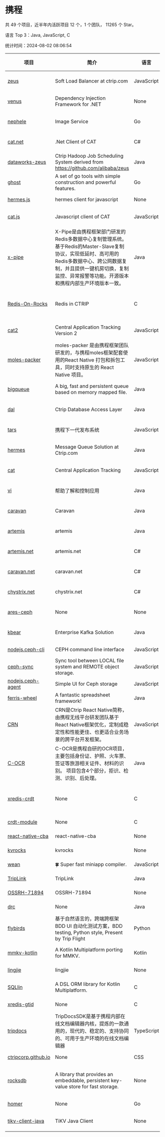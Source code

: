 # 携程

共 49 个项目，近半年内活跃项目 12 个，1 个团队， 11265 个 Star。

语言 Top 3：Java, JavaScript, C

统计时间：2024-08-02 08:06:54

| 项目 | 简介 | 语言 | Star 数 | 协议 | 创建时间 | 最后更新时间 | 最后提交时间 |
| --- | --- | --- | --- | --- | --- | --- | --- |
| [zeus](https://github.com/ctripcorp/zeus) | Soft Load Balancer at ctrip.com | JavaScript | 55 | Apache License 2.0 | 2015-02-10 | 2024-05-22 | 2022-07-15 |
| [venus](https://github.com/ctripcorp/venus) | Dependency Injection Framework for .NET | None | 1 | Apache License 2.0 | 2015-03-31 | 2016-11-30 | 2015-03-31 |
| [nephele](https://github.com/ctripcorp/nephele) | Image Service | Go | 145 | Apache License 2.0 | 2015-06-12 | 2024-07-24 | 2018-06-04 |
| [cat.net](https://github.com/ctripcorp/cat.net) | .Net Client of CAT | C# | 69 | Apache License 2.0 | 2015-06-12 | 2023-06-16 | 2016-04-21 |
| [dataworks-zeus](https://github.com/ctripcorp/dataworks-zeus) | Ctrip Hadoop Job Scheduling System derived from https://github.com/alibaba/zeus | Java | 153 | Apache License 2.0 | 2015-06-25 | 2024-04-02 | 2016-04-10 |
| [ghost](https://github.com/ctripcorp/ghost) | A set of go tools with simple construction and powerful features. | Go | 18 | Apache License 2.0 | 2015-07-17 | 2022-02-19 | 2016-01-18 |
| [hermes.js](https://github.com/ctripcorp/hermes.js) | hermes client for javascript | None | 4 | - | 2015-08-18 | 2021-06-14 | 2015-08-18 |
| [cat.js](https://github.com/ctripcorp/cat.js) | Javascript client of CAT | JavaScript | 29 | Apache License 2.0 | 2015-09-18 | 2023-11-23 | 2016-12-21 |
| [x-pipe](https://github.com/ctripcorp/x-pipe) | X-Pipe是由携程框架部门研发的Redis多数据中心复制管理系统。基于Redis的Master-Slave复制协议，实现低延时、高可用的Redis多数据中心、跨公网数据复制，并且提供一键机房切换，复制监控、异常报警等功能。开源版本和携程内部生产环境版本一致。 | Java | 1970 | Apache License 2.0 | 2016-03-29 | 2024-07-31 | 2024-08-02 |
| [Redis-On-Rocks](https://github.com/ctripcorp/Redis-On-Rocks) | Redis in CTRIP | C | 182 | BSD 3-Clause "New" or "Revised" License | 2016-04-08 | 2024-08-02 | 2024-08-02 |
| [cat2](https://github.com/ctripcorp/cat2) | Central Application Tracking Version 2 | JavaScript | 28 | Apache License 2.0 | 2016-05-05 | 2024-01-30 | 2016-06-01 |
| [moles-packer](https://github.com/ctripcorp/moles-packer) | moles-packer 是由携程框架团队研发的，与携程moles框架配套使用的React Native 打包和拆包工具，同时支持原生的 React Native 项目。 | JavaScript | 721 | - | 2016-06-12 | 2024-07-20 | 2016-11-24 |
| [bigqueue](https://github.com/ctripcorp/bigqueue) | A big, fast and persistent queue based on memory mapped file. | Java | 23 | Apache License 2.0 | 2016-07-14 | 2023-09-22 | 2016-06-03 |
| [dal](https://github.com/ctripcorp/dal) | Ctrip Database Access Layer | Java | 1246 | Apache License 2.0 | 2016-07-26 | 2024-07-31 | 2024-05-15 |
| [tars](https://github.com/ctripcorp/tars) | 携程下一代发布系统 | JavaScript | 366 | Apache License 2.0 | 2016-12-19 | 2024-07-10 | 2022-02-12 |
| [hermes](https://github.com/ctripcorp/hermes) | Message Queue Solution at Ctrip.com | Java | 84 | Apache License 2.0 | 2017-02-16 | 2024-03-31 | 2018-01-10 |
| [cat](https://github.com/ctripcorp/cat) | Central Application Tracking | JavaScript | 46 | Apache License 2.0 | 2017-05-01 | 2023-05-08 | 2017-04-22 |
| [vi](https://github.com/ctripcorp/vi) | 帮助了解和控制应用 | Java | 269 | Apache License 2.0 | 2017-05-09 | 2024-08-01 | 2018-11-11 |
| [caravan](https://github.com/ctripcorp/caravan) | Caravan | Java | 34 | Apache License 2.0 | 2017-10-18 | 2024-03-31 | 2019-02-22 |
| [artemis](https://github.com/ctripcorp/artemis) | artemis | Java | 41 | Apache License 2.0 | 2017-10-19 | 2024-01-30 | 2019-02-22 |
| [artemis.net](https://github.com/ctripcorp/artemis.net) | artemis.net | C# | 4 | Apache License 2.0 | 2017-10-19 | 2021-06-14 | 2019-02-22 |
| [caravan.net](https://github.com/ctripcorp/caravan.net) | caravan.net | C# | 9 | Apache License 2.0 | 2017-10-19 | 2021-08-27 | 2019-02-22 |
| [chystrix.net](https://github.com/ctripcorp/chystrix.net) | chystrix.net | C# | 7 | Apache License 2.0 | 2017-10-19 | 2021-07-03 | 2019-02-22 |
| [ares-ceph](https://github.com/ctripcorp/ares-ceph) | None | None | 1 | Apache License 2.0 | 2019-02-01 | 2021-06-14 | 2019-02-01 |
| [kbear](https://github.com/ctripcorp/kbear) | Enterprise Kafka Solution | Java | 51 | Apache License 2.0 | 2019-02-21 | 2024-07-12 | 2023-10-18 |
| [nodejs.ceph-cli](https://github.com/ctripcorp/nodejs.ceph-cli) | CEPH command line interface | JavaScript | 1 | - | 2019-04-03 | 2021-06-14 | 2019-03-31 |
| [ceph-sync](https://github.com/ctripcorp/ceph-sync) | Sync tool between LOCAL file system and REMOTE object storage. | JavaScript | 2 | - | 2019-04-03 | 2021-06-14 | 2018-12-10 |
| [nodejs.ceph-agent](https://github.com/ctripcorp/nodejs.ceph-agent) | Simple UI for Ceph storage | JavaScript | 1 | - | 2019-04-03 | 2021-06-14 | 2019-02-27 |
| [ferris-wheel](https://github.com/ctripcorp/ferris-wheel) | A fantastic spreadsheet framework! | Java | 4 | MIT License | 2019-04-03 | 2021-06-14 | 2020-01-14 |
| [CRN](https://github.com/ctripcorp/CRN) | CRN是Ctrip React Native简称，由携程无线平台研发团队基于React Native框架优化，定制成稳定性和性能更佳、也更适合业务场景的跨平台开发框架。 | JavaScript | 1457 | MIT License | 2019-04-11 | 2024-07-20 | 2020-10-16 |
| [C-OCR](https://github.com/ctripcorp/C-OCR) |   C-OCR是携程自研的OCR项目，主要包括身份证、护照、火车票、签证等旅游相关证件、材料的识别。  项目包含4个部分，拒识、检测、识别、后处理。 | Java | 2373 | - | 2019-04-11 | 2024-07-27 | 2024-02-14 |
| [xredis-crdt](https://github.com/ctripcorp/xredis-crdt) | None | C | 11 | BSD 3-Clause "New" or "Revised" License | 2019-11-13 | 2024-08-02 | 2024-06-24 |
| [crdt-module](https://github.com/ctripcorp/crdt-module) | None | C | 8 | - | 2019-11-13 | 2024-08-02 | 2024-07-08 |
| [react-native-cba](https://github.com/ctripcorp/react-native-cba) | react-native-cba | None | 1 | - | 2020-03-26 | 2020-03-26 | 2020-03-26 |
| [kvrocks](https://github.com/ctripcorp/kvrocks) | kvrocks | None | 2 | - | 2020-09-18 | 2021-06-14 | 2020-09-18 |
| [wean](https://github.com/ctripcorp/wean) | :four_leaf_clover: Super fast miniapp compiler. | JavaScript | 390 | MIT License | 2021-03-12 | 2024-07-20 | 2021-09-08 |
| [TripLink](https://github.com/ctripcorp/TripLink) | TripLink | Java | 5 | - | 2021-07-27 | 2024-05-16 | 2024-04-10 |
| [OSSRH-71894](https://github.com/ctripcorp/OSSRH-71894) | OSSRH-71894 | None | 0 | - | 2021-08-10 | 2021-08-10 | 2021-08-10 |
| [drc](https://github.com/ctripcorp/drc) | None | Java | 126 | - | 2021-12-23 | 2024-07-30 | 2024-07-30 |
| [flybirds](https://github.com/ctripcorp/flybirds) | 基于自然语言的，跨端跨框架 BDD UI 自动化测试方案，BDD testing, Python style, Present by Trip Flight | Python | 832 | MIT License | 2021-12-30 | 2024-08-01 | 2024-07-31 |
| [mmkv-kotlin](https://github.com/ctripcorp/mmkv-kotlin) | A Kotlin Multiplatform porting for MMKV. | Kotlin | 120 | Apache License 2.0 | 2022-04-15 | 2024-07-23 | 2024-07-21 |
| [lingjie](https://github.com/ctripcorp/lingjie) | lingjie | None | 0 | - | 2022-08-29 | 2022-08-29 | 2022-08-29 |
| [SQLlin](https://github.com/ctripcorp/SQLlin) | A DSL ORM library for Kotlin Multiplatform. | C | 218 | Apache License 2.0 | 2022-11-24 | 2024-07-28 | 2024-07-17 |
| [xredis-gtid](https://github.com/ctripcorp/xredis-gtid) | None | C | 0 | - | 2022-11-24 | 2022-11-29 | 2024-07-26 |
| [tripdocs](https://github.com/ctripcorp/tripdocs) | TripDocsSDK是基于携程内部在线文档编辑器内核，提炼的一款通用的，现代的、稳定的、支持协同的、可用于生产环境的在线文档编辑器 | TypeScript | 152 | MIT License | 2023-01-11 | 2024-07-30 | 2023-03-12 |
| [ctripcorp.github.io](https://github.com/ctripcorp/ctripcorp.github.io) | None | CSS | 0 | - | 2023-01-12 | 2023-01-12 | 2023-01-13 |
| [rocksdb](https://github.com/ctripcorp/rocksdb) | A library that provides an embeddable, persistent key-value store for fast storage. | None | 0 | GNU General Public License v2.0 | 2023-02-01 | 2023-02-01 | 2024-01-24 |
| [homer](https://github.com/ctripcorp/homer) | None | Go | 6 | - | 2023-08-21 | 2023-08-28 | 2023-08-28 |
| [tikv-client-java](https://github.com/ctripcorp/tikv-client-java) | TiKV Java Client | None | 0 | Apache License 2.0 | 2024-02-07 | 2024-02-07 | 2024-01-18 |
